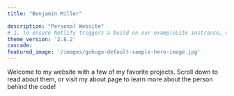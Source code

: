 ```yaml
---
title: "Benjamin Miller"

description: "Personal Website"
# 1. To ensure Netlify triggers a build on our exampleSite instrance, we need to change a file in the exampleSite directory.
theme_version: '2.8.2'
cascade:
featured_image: '/images/gohugo-default-sample-hero-image.jpg'
---
```

Welcome to my website with a few of my favorite projects. Scroll down to read about them, or visit my about page to learn more about the person behind the code!
